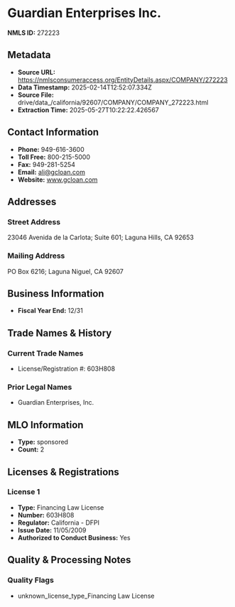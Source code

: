# Guardian Enterprises Inc.

**NMLS ID:** 272223

## Metadata
- **Source URL:** https://nmlsconsumeraccess.org/EntityDetails.aspx/COMPANY/272223
- **Data Timestamp:** 2025-02-14T12:52:07.334Z
- **Source File:** drive/data_/california/92607/COMPANY/COMPANY_272223.html
- **Extraction Time:** 2025-05-27T10:22:22.426567

## Contact Information
- **Phone:** 949-616-3600
- **Toll Free:** 800-215-5000
- **Fax:** 949-281-5254
- **Email:** ali@gcloan.com
- **Website:** www.gcloan.com

## Addresses
### Street Address
23046 Avenida de la Carlota; Suite 601; Laguna Hills, CA 92653

### Mailing Address
PO Box 6216; Laguna Niguel, CA 92607

## Business Information
- **Fiscal Year End:** 12/31

## Trade Names & History
### Current Trade Names
- License/Registration #: 603H808

### Prior Legal Names
- Guardian Enterprises, Inc.

## MLO Information
- **Type:** sponsored
- **Count:** 2

## Licenses & Registrations

### License 1
- **Type:** Financing Law License
- **Number:** 603H808
- **Regulator:** California - DFPI
- **Issue Date:** 11/05/2009
- **Authorized to Conduct Business:** Yes

## Quality & Processing Notes
### Quality Flags
- unknown_license_type_Financing Law License
